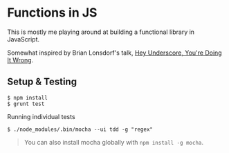 # Functions in JS

This is mostly me playing around at building a functional library in JavaScript.

Somewhat inspired by Brian Lonsdorf's talk, [Hey Underscore, You're Doing
It Wrong](https://www.youtube.com/watch?v=m3svKOdZijA).

## Setup & Testing

```
$ npm install
$ grunt test
```

Running individual tests

```
$ ./node_modules/.bin/mocha --ui tdd -g "regex"
```

> You can also install mocha globally with `npm install -g mocha`.
